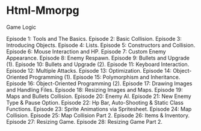 # Html-Mmorpg

Game Logic

Episode 1: Tools and The Basics.
Episode 2: Basic Collision.
Episode 3: Introducing Objects. 
Episode 4: Lists.
Episode 5: Constructors and Collision.
Episode 6: Mouse Interaction and HP.
Episode 7: Custom Enemy Appearance.
Episode 8: Enemy Respawn.
Episode 9: Bullets and Upgrade (1). 
Episode 10: Bullets and Upgrade (2). 
Episode 11: Keyboard Interaction. 
Episode 12: Multiple Attacks. 
Episode 13: Optimization. 
Episode 14: Object-Oriented Programming (1).
Episode 15: Polymorphism and Inheritance. 
Episode 16: Object-Oriented Programming (2). 
Episode 17: Drawing Images and Handling Files. 
Episode 18: Resizing Images and Maps. 
Episode 19: Maps and Bullets Collision. 
Episode 20: Enemy AI. 
Episode 21: New Enemy Type & Pause Option. 
Episode 22: Hp Bar, Auto-Shooting & Static Class Functions. 
Episode 23: Sprite Animations via Spritesheet. 
Episode 24: Map Collision. 
Episode 25: Map Collision Part 2. 
Episode 26: Items & Inventory. 
Episode 27: Resizing Game. 
Episode 28: Resizing Game Part 2. 





